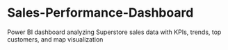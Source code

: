 # Sales-Performance-Dashboard
Power BI dashboard analyzing Superstore sales data with KPIs, trends, top customers, and map visualization
